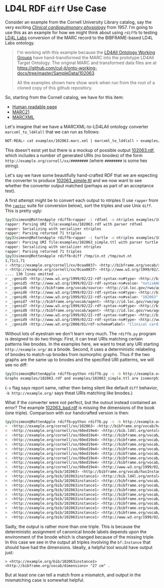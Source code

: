 # LD4L RDF `diff` Use Case

Consider an example from the Cornell University Library catalog, say the very exciting [_Clinical cardiopulmonary physiology_](https://newcatalog.library.cornell.edu/catalog/102063) from 1957. I'm going to use this as an example for how we might think about using `rdiffb` to testing [LD4L Labs](https://www.ld4l.org/ld4l-labs/) conversion of the MARC record to the BIBFRAME-based LD4L Labs ontology.

> I'm working with this example because the [LD4All Ontology Working Groups](https://github.com/cul-it/onto-working-docs) have hand-transformed the MARC into the prototype LD4All Target Ontology. The original MARC and transformed data files are at <https://github.com/cul-it/onto-working-docs/tree/master/SampleData/102063>.
>
> All the examples shown here show work when run from the root of a cloned copy of this github repository.

So, starting from the Cornell catalog, we have for this item:

   * [Human readable page](https://newcatalog.library.cornell.edu/catalog/102063)
   * [MARC21](https://newcatalog.library.cornell.edu/catalog/102063.marc)
   * [MARCXML](https://newcatalog.library.cornell.edu/catalog/102063.marcxml)

Let's imagine that we have a MARCXML-to-LD4LAll ontology converter `marcxml_to_ld4lall` that we can run as follows:

``` sh
NOT-REAL> cat examples/102063.marc.xml | marcxml_to_ld4lall > examples/102063.rdf
```

This doesn't exist yet but there is a mockup of possible output [102063.rdf](examples/102063.rdf), which includes a number of generated URIs (no bnodes) of the form `http://example.org/cornell/xx/########` (where `########` is some hex string). 

Let's say we have some beautifully hand-crafted RDF that we are expecting the converter to produce [102063_simple.ttl](examples/102063_simple.ttl) and we now want to see whether the converter output matched (perhaps as part of an acceptance test).

A first attempt might be to convert each output to ntriples (I use `rapper` from the [`raptor`](http://librdf.org/raptor/rapper.html) suite for conversion below), sort the triples and use Unix `diff`. This is pretty ugly:

``` sh
(py3)simeon@RottenApple rdiffb>rapper -i rdfxml -o ntriples examples/102063.rdf | sort > /tmp/in.nt
rapper: Parsing URI file:examples/102063.rdf with parser rdfxml
rapper: Serializing with serializer ntriples
rapper: Parsing returned 71 triples
(py3)simeon@RottenApple rdiffb>rapper -i turtle -o ntriples examples/102063_simple.ttl | sort > /tmp/out.nt
rapper: Parsing URI file:examples/102063_simple.ttl with parser turtle
rapper: Serializing with serializer ntriples
rapper: Parsing returned 71 triples
(py3)simeon@RottenApple rdiffb>diff /tmp/in.nt /tmp/out.nt 
1,71c1,71
< <http://example.org/cornell/xx/0caa0837> <http://bibframe.org/vocab/source> "CStRLIN"^^<http://bib.ld4l.org/ontology/MARCOrgCode> .
< <http://example.org/cornell/xx/0caa0837> <http://www.w3.org/1999/02/22-rdf-syntax-ns#type> <http://bib.ld4l.org/ontology/Identifier> .
.... 130 lines omitted ...
> _:genid5 <http://www.w3.org/1999/02/22-rdf-syntax-ns#type> <http://bib.ld4l.org/ontology/Identifier> .
> _:genid5 <http://www.w3.org/1999/02/22-rdf-syntax-ns#value> "notisAAL3258" .
> _:genid6 <http://bibframe.org/vocab/source> <http://id.loc.gov/rwo/agents/n85179829> .
> _:genid6 <http://www.w3.org/1999/02/22-rdf-syntax-ns#type> <http://bib.ld4l.org/ontology/LocalIlsIdentifier> .
> _:genid6 <http://www.w3.org/1999/02/22-rdf-syntax-ns#value> "102063" .
> _:genid7 <http://bibframe.org/vocab/agent> <http://id.loc.gov/rwo/agents/n92026228> .
> _:genid7 <http://www.w3.org/1999/02/22-rdf-syntax-ns#type> <http://bib.ld4l.org/ontology/EditingActivity> .
> _:genid8 <http://bibframe.org/vocab/agent> <http://id.loc.gov/rwo/agents/n50060120> .
> _:genid8 <http://www.w3.org/1999/02/22-rdf-syntax-ns#type> <http://bib.ld4l.org/ontology/ContributingActivity> .
> _:genid9 <http://www.w3.org/1999/02/22-rdf-syntax-ns#type> <http://www.loc.gov/mads/rdf/v1#MainTitleElement> .
> _:genid9 <http://www.w3.org/2000/01/rdf-schema#label> "Clinical cardiopulmonary physiology." .
```

Without lots of eyestrain we don't learn very much. The `rdiffb.py` program is designed to do two things: First, it can treat URIs matching certain patterns like bnodes. In the examples here, we want to treat any URI starting `http://example.org/` as a bnode. Second, it uses a deterministic relabeling of bnodes to match-up bnodes from isomorphic graphs. Thus if the two graphs are the same up to bnodes and the specified URI patterms, we will see no diff:

``` sh
(py3)simeon@RottenApple rdiffb>python rdiffb.py -s -b http://example.org/ examples/102063.rdf examples/102063_simple.ttl
Graphs examples/102063.rdf and examples/102063_simple.ttl are isomorphic after bnode substitutions
```

(`-s` flag says report same, rather then being silent like default `diff` behavior, `-b http://example.org/` says theat URIs matching like bnodes.)

What if the converter were not perfect, but the outout instead contained an error? The example [102063_bad.rdf](examples/102063_bad.rdf) is missing the dimensions of the book (one triple). Comparison with our handcrafted version is then:

``` sh
(py3)simeon@RottenApple rdiffb>python rdiffb.py -s -b http://example.org/ examples/102063_bad.rdf examples/102063_simple.ttl
<  <http://example.org/cornell/xx/102063> <http://bibframe.org/vocab/hasInstance> <http://example.org/cornell/xx/60ed19e4> .
<  <http://example.org/cornell/xx/60ed19e4> <http://bib.ld4l.org/ontology/hasActivity> <http://example.org/cornell/xx/c3767171> .
<  <http://example.org/cornell/xx/60ed19e4> <http://bibframe.org/vocab/classification> <http://example.org/cornell/xx/217f63bb> .
<  <http://example.org/cornell/xx/60ed19e4> <http://bibframe.org/vocab/extent> <http://example.org/cornell/xx/d2eef25f> .
<  <http://example.org/cornell/xx/60ed19e4> <http://bibframe.org/vocab/instanceOf> <http://example.org/cornell/xx/102063> .
<  <http://example.org/cornell/xx/60ed19e4> <http://bibframe.org/vocab/issuance> <http://bib.ld4l.org/ontology/Monograph> .
<  <http://example.org/cornell/xx/60ed19e4> <http://bibframe.org/vocab/responsibilityStatement> "Sponsored by the American College of Chest Physicians. Editorial board: Burgess L. Gordon, chairman, editor-in-chief, Albert H. Andrews [and others]" .
<  <http://example.org/cornell/xx/60ed19e4> <http://bibframe.org/vocab/supplementaryContent> <http://bib.ld4l.org/ontology/BibliographyContent> .
<  <http://example.org/cornell/xx/60ed19e4> <http://bibframe.org/vocab/supplementaryContent> <http://bib.ld4l.org/ontology/SupplementaryBibliography> .
<  <http://example.org/cornell/xx/60ed19e4> <http://www.w3.org/1999/02/22-rdf-syntax-ns#type> <http://bibframe.org/vocab/Instance> .
>  <http://example.org/bib/102063> <http://bibframe.org/vocab/hasInstance> <http://example.org/bib/102063instance1> .
>  <http://example.org/bib/102063instance1> <http://bib.ld4l.org/ontology/hasActivity> _:ub1bL85C22 .
>  <http://example.org/bib/102063instance1> <http://bibframe.org/vocab/classification> _:ub1bL66C23 .
>  <http://example.org/bib/102063instance1> <http://bibframe.org/vocab/dimensions> "27 cm" .
>  <http://example.org/bib/102063instance1> <http://bibframe.org/vocab/extent> _:ub1bL75C15 .
>  <http://example.org/bib/102063instance1> <http://bibframe.org/vocab/instanceOf> <http://example.org/bib/102063> .
>  <http://example.org/bib/102063instance1> <http://bibframe.org/vocab/issuance> <http://bib.ld4l.org/ontology/Monograph> .
>  <http://example.org/bib/102063instance1> <http://bibframe.org/vocab/responsibilityStatement> "Sponsored by the American College of Chest Physicians. Editorial board: Burgess L. Gordon, chairman, editor-in-chief, Albert H. Andrews [and others]" .
>  <http://example.org/bib/102063instance1> <http://bibframe.org/vocab/supplementaryContent> <http://bib.ld4l.org/ontology/BibliographyContent> .
>  <http://example.org/bib/102063instance1> <http://bibframe.org/vocab/supplementaryContent> <http://bib.ld4l.org/ontology/SupplementaryBibliography> .
>  <http://example.org/bib/102063instance1> <http://www.w3.org/1999/02/22-rdf-syntax-ns#type> <http://bibframe.org/vocab/Instance> .
```

Sadly, the output is rather more than one triple. This is because the deterministic assignment of canonical bnode labels depends upon the environment of the bnode which is changed because of the missing triple. In this case we see in the output all triples involving the `bf:Instance` that should have had the dimensions. Ideally, a helpful tool would have output just:

```
> <http://example.org/bib/102063instance1> <http://bibframe.org/vocab/dimensions> "27 cm" .
```

But at least one can tell a match from a mismatch, and output in the mismatching case is somewhat helpful.
